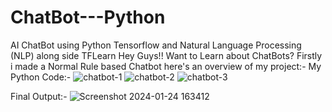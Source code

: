 # ChatBot---Python
AI ChatBot using Python Tensorflow and Natural Language Processing (NLP) along side TFLearn Hey Guys!! Want to Learn about ChatBots?
Firstly i made a Normal Rule based Chatbot here's an overview of my project:-
My Python Code:-
![chatbot-1](https://github.com/Someshsw1109/ChatBot---Python/assets/123828588/e5b70cdc-8dd5-42b5-a014-4dbd551fc5ef)
![chatbot-2](https://github.com/Someshsw1109/ChatBot---Python/assets/123828588/f57693d9-7474-4c8b-94dc-63ac4e0ed608)
![chatbot-3](https://github.com/Someshsw1109/ChatBot---Python/assets/123828588/7491079c-f73e-4548-9c46-babd946c5685)

Final Output:- 
![Screenshot 2024-01-24 163412](https://github.com/Someshsw1109/ChatBot---Python/assets/123828588/5cf800ea-3faf-4485-ae66-f4cee59d5f64)



